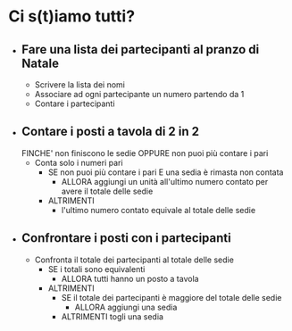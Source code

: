 # Ci s(t)iamo tutti?
- ## Fare una lista dei partecipanti al pranzo di Natale
    - Scrivere la lista dei nomi
    - Associare ad ogni partecipante un numero partendo da 1
    - Contare i partecipanti
- ## Contare i posti a tavola di 2 in 2
    FINCHE' non finiscono le sedie OPPURE non puoi più contare i pari
    - Conta solo i numeri pari 
        - SE non puoi più contare i pari E una sedia è rimasta non contata
            - ALLORA aggiungi un unità all'ultimo numero contato per avere il totale delle sedie
        - ALTRIMENTI
            - l'ultimo numero contato equivale al totale delle sedie
- ## Confrontare i posti con i partecipanti
    - Confronta il totale dei partecipanti al totale delle sedie
        - SE i totali sono equivalenti
            - ALLORA tutti hanno un posto a tavola
        - ALTRIMENTI
            - SE il totale dei partecipanti è maggiore del totale delle sedie
                - ALLORA aggiungi una sedia
            - ALTRIMENTI togli una sedia